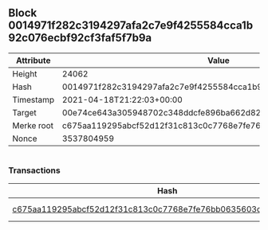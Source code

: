 ## Block 0014971f282c3194297afa2c7e9f4255584cca1b92c076ecbf92cf3faf5f7b9a

Attribute | Value
--- | ---
Height | 24062
Hash | 0014971f282c3194297afa2c7e9f4255584cca1b92c076ecbf92cf3faf5f7b9a
Timestamp | 2021-04-18T21:22:03+00:00
Target | 00e74ce643a305948702c348ddcfe896ba662d82c1a228faf4ad12250f07334e
Merke root | c675aa119295abcf52d12f31c813c0c7768e7fe76bb0635603c97a248aff8381
Nonce | 3537804959

```

```

### Transactions

Hash | Amount
--- | ---
[c675aa119295abcf52d12f31c813c0c7768e7fe76bb0635603c97a248aff8381](c675aa119295abcf52d12f31c813c0c7768e7fe76bb0635603c97a248aff8381.md) | 10.00000000 SKEPTI 
